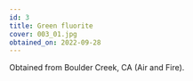 ```yaml
---
id: 3 
title: Green fluorite
cover: 003_01.jpg
obtained_on: 2022-09-28
---
```


Obtained from Boulder Creek, CA (Air and Fire).
